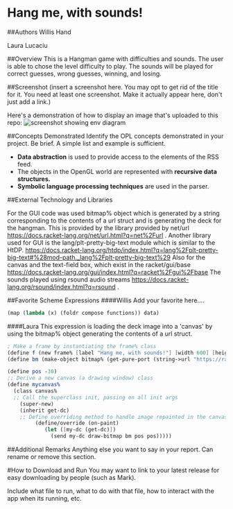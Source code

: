 # Hang me, with sounds!

##Authors
Willis Hand

Laura Lucaciu

##Overview
This is a Hangman game with difficulties and sounds. The user is able to chose the level difficulty to play. 
The sounds will be played for correct guesses, wrong guesses, winning, and losing.

##Screenshot
(insert a screenshot here. You may opt to get rid of the title for it. You need at least one screenshot. Make it actually appear here, don't just add a link.)

Here's a demonstration of how to display an image that's uploaded to this repo:
![screenshot showing env diagram](withdraw.png)

##Concepts Demonstrated
Identify the OPL concepts demonstrated in your project. Be brief. A simple list and example is sufficient. 
* **Data abstraction** is used to provide access to the elements of the RSS feed.
* The objects in the OpenGL world are represented with **recursive data structures.**
* **Symbolic language processing techniques** are used in the parser.

##External Technology and Libraries

For the GUI code was used bitmap% object which is generated by a string corresponding to the contents of a url struct and is generating the deck for the hangman.
This is provided by the library provided by net/url https://docs.racket-lang.org/net/url.html?q=net%2Furl . Another library used for GUI is the lang/plt-pretty-big-text module which is similar to the HtDP. https://docs.racket-lang.org/htdp/index.html?q=lang%2Fplt-pretty-big-text#%28mod-path._lang%2Fplt-pretty-big-text%29 
Also for the canvas and the text-field box, which exist in the racket/gui/base https://docs.racket-lang.org/gui/index.html?q=racket%2Fgui%2Fbase
The sounds played using rsound audio streams https://docs.racket-lang.org/rsound/index.html?q=rsound .

##Favorite Scheme Expressions
####Willis
Add your favorite here....
```scheme
(map (lambda (x) (foldr compose functions)) data)
```
####Laura 
This expression is loading the deck image into a 'canvas' by using the bitmap% object generating the contents of a url struct.

```scheme
; Make a frame by instantiating the frame% class 
(define f (new frame% [label "Hang me, with sounds!"] [width 600] [height 600]))
(define bm (make-object bitmap% (get-pure-port (string->url "https://raw.githubusercontent.com/oplS16projects/Laura-Willis/master/Deck.png"))))

(define pos -30)
;; Derive a new canvas (a drawing window) class
(define mycanvas%
  (class canvas%
  ;; Call the superclass init, passing on all init args
    (super-new)
    (inherit get-dc)
	;; Define overriding method to handle image repainted in the canvas 
         (define/override (on-paint)
            (let ([my-dc (get-dc)])
              (send my-dc draw-bitmap bm pos pos)))))

```

##Additional Remarks
Anything else you want to say in your report. Can rename or remove this section.

#How to Download and Run
You may want to link to your latest release for easy downloading by people (such as Mark).

Include what file to run, what to do with that file, how to interact with the app when its running, etc. 

